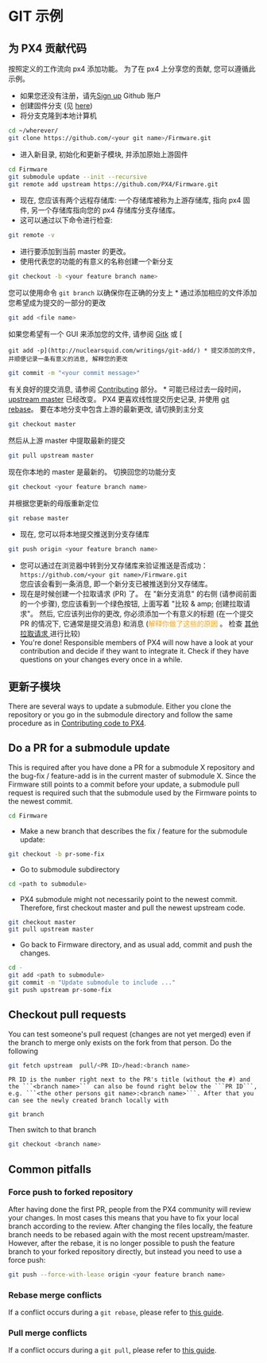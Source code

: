 # GIT 示例

## 为 PX4 贡献代码

按照定义的工作流向 px4 添加功能。 为了在 px4 上分享您的贡献, 您可以遵循此示例。

* 如果您还没有注册，请先[Sign up](https://github.com/join) Github 账户
* 创建固件分支 (见 [here](https://help.github.com/articles/fork-a-repo/#fork-an-example-repository))
* 将分支克隆到本地计算机  
    

```sh
cd ~/wherever/
git clone https://github.com/<your git name>/Firmware.git
```

* 进入新目录, 初始化和更新子模块, 并添加原始上游固件  
    

```sh
cd Firmware
git submodule update --init --recursive
git remote add upstream https://github.com/PX4/Firmware.git
```

* 现在, 您应该有两个远程存储库: 一个存储库被称为上游存储库, 指向 px4 固件, 另一个存储库指向您的 px4 存储库分支存储库。
* 这可以通过以下命令进行检查:

```sh
git remote -v
```

* 进行要添加到当前 master 的更改。
* 使用代表您的功能的有意义的名称创建一个新分支  
    

```sh
git checkout -b <your feature branch name>
```

您可以使用命令 ```git branch``` 以确保你在正确的分支上 * 通过添加相应的文件添加您希望成为提交的一部分的更改  


```sh
git add <file name>
```

如果您希望有一个 GUI 来添加您的文件, 请参阅 [Gitk](https://git-scm.com/book/en/v2/Git-in-Other-Environments-Graphical-Interfaces) 或 [

    git add -p](http://nuclearsquid.com/writings/git-add/) * 提交添加的文件, 并顺便记录一条有意义的消息, 解释您的更改

  


```sh
git commit -m "<your commit message>"
```

有关良好的提交消息, 请参阅 [Contributing](../contribute/README.md) 部分。 * 可能已经过去一段时间，[upstream master](https://github.com/PX4/Firmware.git) 已经改变。 PX4 更喜欢线性提交历史记录, 并使用 [git rebase](https://git-scm.com/book/de/v1/Git-Branching-Rebasing)。 要在本地分支中包含上游的最新更改, 请切换到主分支  


```sh
git checkout master
```

然后从上游 master 中提取最新的提交  


```sh
git pull upstream master
```

现在你本地的 master 是最新的。 切换回您的功能分支  


```sh
git checkout <your feature branch name>
```

并根据您更新的母版重新定位  


```sh
git rebase master
```

* 现在, 您可以将本地提交推送到分支存储库  
    

```sh
git push origin <your feature branch name>
```

* 您可以通过在浏览器中转到分叉存储库来验证推送是否成功： ```https://github.com/<your git name>/Firmware.git```  
    您应该会看到一条消息, 即一个新分支已被推送到分叉存储库。
* 现在是时候创建一个拉取请求 (PR) 了。 在 "新分支消息" 的右侧 (请参阅前面的一个步骤), 您应该看到一个绿色按钮, 上面写着 "比较 & amp; 创建拉取请求"。 然后, 它应该列出你的更改, 你必须添加一个有意义的标题 (在一个提交 PR 的情况下, 它通常是提交消息) 和消息 (<span style="color:orange">解释你做了这些的原因 </span>。 检查 [其他拉取请求 ](https://github.com/PX4/Firmware/pulls) 进行比较)
* You're done! Responsible members of PX4 will now have a look at your contribution and decide if they want to integrate it. Check if they have questions on your changes every once in a while.

## 更新子模块

There are several ways to update a submodule. Either you clone the repository or you go in the submodule directory and follow the same procedure as in [Contributing code to PX4](#Contributing-code-to-PX4).

## Do a PR for a submodule update

This is required after you have done a PR for a submodule X repository and the bug-fix / feature-add is in the current master of submodule X. Since the Firmware still points to a commit before your update, a submodule pull request is required such that the submodule used by the Firmware points to the newest commit.

```sh
cd Firmware
```

* Make a new branch that describes the fix / feature for the submodule update:

```sh
git checkout -b pr-some-fix
```

* Go to submodule subdirectory

```sh
cd <path to submodule>
```

* PX4 submodule might not necessarily point to the newest commit. Therefore, first checkout master and pull the newest upstream code.

```sh
git checkout master
git pull upstream master
```

* Go back to Firmware directory, and as usual add, commit and push the changes.

```sh
cd -
git add <path to submodule>
git commit -m "Update submodule to include ..."
git push upstream pr-some-fix
```

## Checkout pull requests

You can test someone's pull request (changes are not yet merged) even if the branch to merge only exists on the fork from that person. Do the following

```sh
git fetch upstream  pull/<PR ID>/head:<branch name>
```

    PR ID is the number right next to the PR's title (without the #) and the ```<branch name>``` can also be found right below the ```PR ID```, e.g. ```<the other persons git name>:<branch name>```. After that you can see the newly created branch locally with

```sh
git branch
```

Then switch to that branch

```sh
git checkout <branch name>
```

## Common pitfalls

### Force push to forked repository

After having done the first PR, people from the PX4 community will review your changes. In most cases this means that you have to fix your local branch according to the review. After changing the files locally, the feature branch needs to be rebased again with the most recent upstream/master. However, after the rebase, it is no longer possible to push the feature branch to your forked repository directly, but instead you need to use a force push:

```sh
git push --force-with-lease origin <your feature branch name>
```

### Rebase merge conflicts

If a conflict occurs during a ```git rebase```, please refer to [this guide](https://help.github.com/articles/resolving-merge-conflicts-after-a-git-rebase/).

### Pull merge conflicts

If a conflict occurs during a ```git pull```, please refer to [this guide](https://help.github.com/articles/resolving-a-merge-conflict-using-the-command-line/#competing-line-change-merge-conflicts).